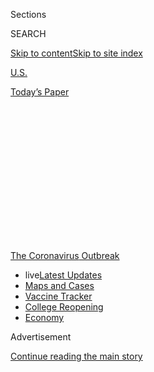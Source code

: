 <div id="app">

<div>

<div>

<div>

<div class="NYTAppHideMasthead css-1q2w90k e1suatyy0">

<div class="section css-ui9rw0 e1suatyy2">

<div class="css-eph4ug er09x8g0">

<div class="css-6n7j50">

</div>

<span class="css-1dv1kvn">Sections</span>

<div class="css-10488qs">

<span class="css-1dv1kvn">SEARCH</span>

</div>

[Skip to content](#site-content)[Skip to site
index](#site-index)

</div>

<div id="masthead-section-label" class="css-1wr3we4 eaxe0e00">

[U.S.](https://www.nytimes3xbfgragh.onion/section/us)

</div>

<div class="css-10698na e1huz5gh0">

</div>

</div>

<div id="masthead-bar-one" class="section hasLinks css-15hmgas e1csuq9d3">

<div class="css-uqyvli e1csuq9d0">

</div>

<div class="css-1uqjmks e1csuq9d1">

</div>

<div class="css-9e9ivx">

[](https://myaccount.nytimes3xbfgragh.onion/auth/login?response_type=cookie&client_id=vi)

</div>

<div class="css-1bvtpon e1csuq9d2">

[Today’s
Paper](https://www.nytimes3xbfgragh.onion/section/todayspaper)

</div>

</div>

</div>

</div>

<div data-aria-hidden="false">

<div id="site-content" data-role="main">

<div>

<div class="css-1aor85t" style="opacity:0.000000001;z-index:-1;visibility:hidden">

<div class="css-1hqnpie">

<div class="css-epjblv">

<span class="css-17xtcya">[U.S.](/section/us)</span><span class="css-x15j1o">|</span><span class="css-fwqvlz">With
Census Count Finishing Early, Fears of a Skewed Tally
Rise</span>

</div>

<div class="css-k008qs">

<div class="css-1iwv8en">

<span class="css-18z7m18"></span>

<div>

</div>

</div>

<span class="css-1n6z4y">https://nyti.ms/2XuiayB</span>

<div class="css-1705lsu">

<div class="css-4xjgmj">

<div class="css-4skfbu" data-role="toolbar" data-aria-label="Social Media Share buttons, Save button, and Comments Panel with current comment count" data-testid="share-tools">

  - 
  - 
  - 
  - 
    
    <div class="css-6n7j50">
    
    </div>

  - 

</div>

</div>

</div>

</div>

</div>

</div>

<div id="NYT_TOP_BANNER_REGION" class="css-13pd83m">

<div>

<div id="styln-prism-menu-1592847958612" class="section interactive-content interactive-size-medium css-1edisqu">

<div class="css-17ih8de interactive-body">

<div id="scroll-container" class="css-1gj85ro">

[<span class="styln-title-wrap"><span class="css-1pje3qr">The
Coronavirus</span><span class="css-1pje3qr">
Outbreak</span></span>](https://www.nytimes3xbfgragh.onion/news-event/coronavirus?action=click&pgtype=Article&state=default&region=TOP_BANNER&context=storylines_menu)

  - <span class="css-kqxiym" data-emphasize="true">live</span>[Latest
    Updates](https://www.nytimes3xbfgragh.onion/2020/08/04/world/coronavirus-cases.html?action=click&pgtype=Article&state=default&region=TOP_BANNER&context=storylines_menu)
  - [Maps and
    Cases](https://www.nytimes3xbfgragh.onion/interactive/2020/us/coronavirus-us-cases.html?action=click&pgtype=Article&state=default&region=TOP_BANNER&context=storylines_menu)
  - [Vaccine
    Tracker](https://www.nytimes3xbfgragh.onion/interactive/2020/science/coronavirus-vaccine-tracker.html?action=click&pgtype=Article&state=default&region=TOP_BANNER&context=storylines_menu)
  - [College
    Reopening](https://www.nytimes3xbfgragh.onion/2020/08/02/us/covid-college-reopening.html?action=click&pgtype=Article&state=default&region=TOP_BANNER&context=storylines_menu)
  - [Economy](https://www.nytimes3xbfgragh.onion/live/2020/08/04/business/stock-market-today-coronavirus?action=click&pgtype=Article&state=default&region=TOP_BANNER&context=storylines_menu)

</div>

</div>

</div>

</div>

</div>

<div id="top-wrapper" class="css-1sy8kpn">

<div id="top-slug" class="css-l9onyx">

Advertisement

</div>

[Continue reading the main
story](#after-top)

<div class="ad top-wrapper" style="text-align:center;height:100%;display:block;min-height:250px">

<div id="top" class="place-ad" data-position="top" data-size-key="top">

</div>

</div>

<div id="after-top">

</div>

</div>

<div>

<div id="sponsor-wrapper" class="css-1hyfx7x">

<div id="sponsor-slug" class="css-19vbshk">

Supported by

</div>

[Continue reading the main
story](#after-sponsor)

<div id="sponsor" class="ad sponsor-wrapper" style="text-align:center;height:100%;display:block">

</div>

<div id="after-sponsor">

</div>

</div>

<div class="css-186x18t">

</div>

<div class="css-1vkm6nb ehdk2mb0">

# With Census Count Finishing Early, Fears of a Skewed Tally Rise

</div>

With 60 million households still uncounted, the bureau said it would
wrap up the survey a month early. Critics called it a bald move to
politicize the count in favor of Republicans.

<div class="css-79elbk" data-testid="photoviewer-wrapper">

<div class="css-z3e15g" data-testid="photoviewer-wrapper-hidden">

</div>

<div class="css-1a48zt4 ehw59r15" data-testid="photoviewer-children">

![<span class="css-16f3y1r e13ogyst0" data-aria-hidden="true">Steven
Dillingham, the director of the Census Bureau, which is under criticism
for moving up a deadline to count hard-to-reach
residents.</span><span class="css-cnj6d5 e1z0qqy90" itemprop="copyrightHolder"><span class="css-1ly73wi e1tej78p0">Credit...</span><span><span>Andrew
Harnik/Associated
Press</span></span></span>](https://static01.graylady3jvrrxbe.onion/images/2020/08/04/us/04CENUS/merlin_175075221_67d12f76-904e-4011-838b-bb8359329694-articleLarge.jpg?quality=75&auto=webp&disable=upscale)

</div>

</div>

<div class="css-18e8msd">

<div class="css-vp77d3 epjyd6m0">

<div class="css-1baulvz">

By [<span class="css-1baulvz" itemprop="name">Michael
Wines</span>](https://www.nytimes3xbfgragh.onion/by/michael-wines) and
[<span class="css-1baulvz last-byline" itemprop="name">Richard
Fausset</span>](https://www.nytimes3xbfgragh.onion/by/richard-fausset)

</div>

</div>

  - 
    
    <div class="css-ld3wwf e16638kd2">
    
    Aug. 4,
    2020
    
    </div>

  - 
    
    <div class="css-4xjgmj">
    
    <div class="css-d8bdto" data-role="toolbar" data-aria-label="Social Media Share buttons, Save button, and Comments Panel with current comment count" data-testid="share-tools">
    
      - 
      - 
      - 
      - 
        
        <div class="css-6n7j50">
        
        </div>
    
      - 
    
    </div>
    
    </div>

</div>

</div>

<div class="section meteredContent css-1r7ky0e" name="articleBody" itemprop="articleBody">

<div class="css-1fanzo5 StoryBodyCompanionColumn">

<div class="css-53u6y8">

WASHINGTON — With the Trump administration’s decision to end the 2020
census count four weeks early, the Census Bureau now has to accomplish
what officials have said it cannot do: accurately count the nation’s
hardest-to-reach residents — nearly four of every 10 households — in
just six weeks.

The result is both a logistical challenge of enormous proportions that
must take place in the middle of a pandemic, and yet another political
crisis for the census, historically a nonpartisan enterprise. The
announcement, which came Monday evening, immediately generated sharp
criticism.

On Tuesday, four former directors of the Census Bureau issued a
statement warning that an earlier deadline would “result in seriously
incomplete enumerations in many areas across our country,” and urged the
administration to restore the lost weeks. The directors, who served
under Democratic and Republican presidents, also urged Congress to
assemble a trusted body of experts to develop standards for assessing
the quality of the bureau’s population totals.

[A similar plea was
issued](https://sdcclearinghouse.files.wordpress.com/2020/08/2020-census-timeline-july-2020.pdf)
on Tuesday by an official network of agencies and nonprofit institutions
that act as liaisons between the Census Bureau and state governments,
helping them use population data to make policies.

</div>

</div>

<div class="css-1fanzo5 StoryBodyCompanionColumn">

<div class="css-53u6y8">

“The credibility of the U.S. Census Bureau as the gold standard of data
in the United States will be undermined by rushing an incomplete census
count to meet deadlines,” a letter from the group stated.

The Census Bureau, which had earlier set and planned on an April 2021
deadline because of the coronavirus pandemic, said the change was needed
to meet a federal deadline to get the numbers to President Trump by the
end of the year. But Democratic lawmakers said the change reflected a
deliberate attempt to undercount groups that tend to support their
party.

Representative Steny H. Hoyer, Democrat of Maryland and the House
majority leader, said on Tuesday that the change was an attempt to
undercount poor communities with large numbers of immigrants and ethnic
minorities and called the shortened schedule “yet another example of
this administration’s blatant assault on our Constitution and our
democracy.”

Federal law requires the Census Bureau to send population totals to the
president by Dec. 31 of every census year. But the pandemic forced
census officials in April to rewrite that timeline, pushing delivery of
population totals to April 2021. The House approved the new deadline in
May, but the Republican-controlled Senate has not followed suit,
apparently at Mr. Trump’s behest.

The Constitution requires a count of all residents, but Mr. Trump has
long made clear his desire to have population counts of citizens, not
all residents. The president ordered the Census Bureau last month to
produce a state-by-state count of undocumented immigrants so he could
remove undocumented residents from census totals before he sends them to
Congress for use in reapportioning the House. Several lawsuits have
argued that would be unconstitutional.

</div>

</div>

<div class="css-1fanzo5 StoryBodyCompanionColumn">

<div class="css-53u6y8">

An end-of-year delivery of population figures could provide a different
avenue for Mr. Trump to remove undocumented immigrants — by not counting
them in the first place. And delaying the totals until next year, as had
been planned, would open the possibility that the totals would go to a
new president and
Congress.

<div id="NYT_MAIN_CONTENT_1_REGION" class="css-9tf9ac">

<div>

<div id="styln-covid-updates-world" class="section interactive-content interactive-size-medium css-1ftcdic">

<div class="css-17ih8de interactive-body">

<div id="styln-briefing-block" data-asset-id="QXJ0aWNsZTpueXQ6Ly9hcnRpY2xlLzNhNGMwYWI5LWIwY2QtNWQwOS1hZTgwLTdjMGU3ZTA1OWQ2OA==">

<div class="briefing-block-header-section">

# [Latest Updates: Global Coronavirus Outbreak](https://www.nytimes3xbfgragh.onion/2020/08/04/world/coronavirus-cases.html?action=click&pgtype=Article&state=default&region=MAIN_CONTENT_1&context=storylines_live_updates)

<div class="briefing-block-ts">

Updated 2020-08-05T07:58:24.076Z

</div>

</div>

  - [As talks drag on, McConnell signals openness to jobless aid
    extension, and negotiators agree on a
    deadline.](https://www.nytimes3xbfgragh.onion/2020/08/04/world/coronavirus-cases.html?action=click&pgtype=Article&state=default&region=MAIN_CONTENT_1&context=storylines_live_updates#link-762df92)
  - [Novavax sees encouraging results from two studies of its
    experimental
    vaccine.](https://www.nytimes3xbfgragh.onion/2020/08/04/world/coronavirus-cases.html?action=click&pgtype=Article&state=default&region=MAIN_CONTENT_1&context=storylines_live_updates#link-1228a480)
  - [Mississippians must now wear masks in public, governor
    says.](https://www.nytimes3xbfgragh.onion/2020/08/04/world/coronavirus-cases.html?action=click&pgtype=Article&state=default&region=MAIN_CONTENT_1&context=storylines_live_updates#link-794484ed)

<div class="briefing-block-footer">

<div class="briefing-block-footer-meta">

[See more
updates](https://www.nytimes3xbfgragh.onion/2020/08/04/world/coronavirus-cases.html?action=click&pgtype=Article&state=default&region=MAIN_CONTENT_1&context=storylines_live_updates)

</div>

<div class="briefing-block-briefinglinks">

<span>More live coverage:</span>
[Markets](https://www.nytimes3xbfgragh.onion/live/2020/08/04/business/stock-market-today-coronavirus?action=click&pgtype=Article&state=default&region=MAIN_CONTENT_1&context=storylines_live_updates)

</div>

</div>

</div>

</div>

</div>

</div>

</div>

Mr. Trump had tried earlier to achieve a similar objective by adding a
question on citizenship to the census, but the Supreme Court rejected
that effort last year after an extended legal battle.

Some of his most ardent Republican backers have supported his efforts
aimed at not counting undocumented immigrants.

“Instead of working with Republicans to conduct credible oversight of
2020 census operations to ensure that all Americans are counted,
Democrats are instead choosing to recklessly reduce census participation
by resorting to lies and scare tactics,” Representative James R. Comer
of Kentucky, a Republican who is the ranking member on the Oversight
Committee, said in a recent statement.

But the campaign has [placed some Republicans in a
bind](https://www.msn.com/en-us/news/politics/trump-s-census-memo-puts-some-republicans-in-catch-22/ar-BB17gKkQ)
of sorts, since not counting undocumented immigrants in major Republican
states like Texas and Florida probably would cause them to lose seats in
the House in the next reapportionment.

“It’s sort of a Catch-22 because it would hurt Florida” to the extent
that the state has undocumented immigrants, Senator Marco Rubio,
Republican of Florida, said last week in an interview with MSNBC. “But
at the same time, it dilutes the representation of people that are here
legally and eligible to vote.”

The decision to shorten the counting schedule is a U-turn from the
bureau’s statement months ago that the pandemic [had made it
necessary](https://www.nytimes3xbfgragh.onion/2020/04/13/us/census-coronavirus-delay.html?searchResultPosition=12)
to ask for more time to complete the count. And census experts have said
that shortening the time frame would wreak havoc with efforts to reach
the very hardest-to-count households that have long been flagged as most
likely to be missed in this year’s tally.

</div>

</div>

<div class="css-1fanzo5 StoryBodyCompanionColumn">

<div class="css-53u6y8">

“This is a whole systemic attack on the census for political gain,”
Julie Menin, the census director for New York City, said. “There’s an
intentional attempt here to basically steal the census — to politicize
this census to gain Republican seats across the country.”

So far this year, nearly 63 percent of households have voluntarily
completed census surveys, either online, by mail or by telephone. Exact
comparisons to the 2010 census are not possible because this year’s
response deadline has not passed, but during that census the [peak
response rate was slightly higher, at 66.5
percent](https://www.politifact.com/factchecks/2020/jul/31/stacey-abrams/fact-checking-stacey-abrams-comparison-census-resp/).
In part because of population growth, however, the bureau this year has
a considerably larger number of households to track down and count — 60
million, compared with 47 million in 2010.

The schedule change announced on Monday primarily affects the count of
those 60 million households, but it also compresses the time left for
tallying other groups, including homeless people and residents of
nursing homes and dormitories.

All of those counts normally would be completed this month, and some
well before that, but the bureau said in April that it was giving itself
until Oct. 31 to complete the count.

The latest [schedule
change](https://www.nytimes3xbfgragh.onion/2020/07/28/us/trump-census.html)
will move that deadline up by one month, to Sept. 30. The effect is to
shorten to six weeks what had been a 10-week period reserved for
completing the count, so that the data can be compiled and processed in
time to deliver population totals by year’s end.

In recent months, however, some senior census officials have been clear
that they believe that timeline is not feasible.

“We can’t do that anymore,” the census official leading field operations
for the count, Tim Olson, [told a Native American
organization](https://www.youtube.com/watch?v=F6IyJMtDDgY&feature=youtu.be&t=4688)
during a webinar in May. The associate director of the census, Albert E.
Fontenot Jr., echoed that last month, saying “we are past the window of
being able to get those counts” by year’s end.

</div>

</div>

<div class="css-1fanzo5 StoryBodyCompanionColumn">

<div class="css-53u6y8">

Some state and local officials in areas with diverse, hard-to-count
populations reacted with dismay.

“Oh God,” said Shameka S. Reynolds, the mayor of Lithonia, Ga. “Covid-19
is on the rise in our county, and it was already hard, to be honest with
you, in previous years. It was hard trying to get people to get their
mailings in and do
it.”

<div id="NYT_MAIN_CONTENT_3_REGION" class="css-9tf9ac">

<div>

<div id="styln-prism-freeform-1594220623585" class="section interactive-content interactive-size-medium css-1ftcdic">

<div class="css-17ih8de interactive-body">

<div id="prism-freeform-block-85410" class="css-19mumt8" data-role="complementary" data-storyline="The Coronavirus Outbreak" data-truncated="true" tabindex="0">

<div class="css-a8d9oz">

<div class="css-eb027h">

[](https://www.nytimes3xbfgragh.onion/news-event/coronavirus?action=click&pgtype=Article&state=default&region=MAIN_CONTENT_3&context=storylines_faq)

### The Coronavirus Outbreak ›

#### Frequently Asked Questions

Updated August 4, 2020

  - #### I have antibodies. Am I now immune?
    
      - As of right now,[that seems likely, for at least several
        months.](https://www.nytimes3xbfgragh.onion/2020/07/22/health/covid-antibodies-herd-immunity.html?action=click&pgtype=Article&state=default&region=MAIN_CONTENT_3&context=storylines_faq)
        There have been frightening accounts of people suffering what
        seems to be a second bout of Covid-19. But experts say these
        patients may have a drawn-out course of infection, with the
        virus taking a slow toll weeks to months after initial exposure.
        People infected with the coronavirus typically
        [produce](https://www.nature.com/articles/s41586-020-2456-9)
        immune molecules called antibodies, which are [protective
        proteins made in response to an
        infection](https://www.nytimes3xbfgragh.onion/2020/05/07/health/coronavirus-antibody-prevalence.html?action=click&pgtype=Article&state=default&region=MAIN_CONTENT_3&context=storylines_faq)[.
        These antibodies
        may](https://www.nytimes3xbfgragh.onion/2020/05/07/health/coronavirus-antibody-prevalence.html?action=click&pgtype=Article&state=default&region=MAIN_CONTENT_3&context=storylines_faq)
        last in the body [only two to three
        months](https://www.nature.com/articles/s41591-020-0965-6),
        which may seem worrisome, but that’s perfectly normal after an
        acute infection subsides, said Dr. Michael Mina, an immunologist
        at Harvard University. It may be possible to get the coronavirus
        again, but it’s highly unlikely that it would be possible in a
        short window of time from initial infection or make people
        sicker the second time.

  - #### I’m a small-business owner. Can I get relief?
    
      - The [stimulus bills enacted in
        March](https://www.nytimes3xbfgragh.onion/article/small-business-loans-stimulus-grants-freelancers-coronavirus.html?action=click&pgtype=Article&state=default&region=MAIN_CONTENT_3&context=storylines_faq)
        offer help for the millions of American small businesses. Those
        eligible for aid are businesses and nonprofit organizations with
        fewer than 500 workers, including sole proprietorships,
        independent contractors and freelancers. Some larger companies
        in some industries are also eligible. The help being offered,
        which is being managed by the Small Business Administration,
        includes the Paycheck Protection Program and the Economic Injury
        Disaster Loan program. But lots of folks have [not yet seen
        payouts.](https://www.nytimes3xbfgragh.onion/interactive/2020/05/07/business/small-business-loans-coronavirus.html?action=click&pgtype=Article&state=default&region=MAIN_CONTENT_3&context=storylines_faq)
        Even those who have received help are confused: The rules are
        draconian, and some are stuck sitting on [money they don’t know
        how to
        use.](https://www.nytimes3xbfgragh.onion/2020/05/02/business/economy/loans-coronavirus-small-business.html?action=click&pgtype=Article&state=default&region=MAIN_CONTENT_3&context=storylines_faq)
        Many small-business owners are getting less than they expected
        or [not hearing anything at
        all.](https://www.nytimes3xbfgragh.onion/2020/06/10/business/Small-business-loans-ppp.html?action=click&pgtype=Article&state=default&region=MAIN_CONTENT_3&context=storylines_faq)

  - #### What are my rights if I am worried about going back to work?
    
      - Employers have to provide [a safe
        workplace](https://www.osha.gov/SLTC/covid-19/standards.html)
        with policies that protect everyone equally. [And if one of your
        co-workers tests positive for the coronavirus, the
        C.D.C.](https://www.nytimes3xbfgragh.onion/article/coronavirus-money-unemployment.html?action=click&pgtype=Article&state=default&region=MAIN_CONTENT_3&context=storylines_faq)
        has said that [employers should tell their
        employees](https://www.cdc.gov/coronavirus/2019-ncov/community/guidance-business-response.html)
        -- without giving you the sick employee’s name -- that they may
        have been exposed to the virus.

  - #### Should I refinance my mortgage?
    
      - [It could be a good
        idea,](https://www.nytimes3xbfgragh.onion/article/coronavirus-money-unemployment.html?action=click&pgtype=Article&state=default&region=MAIN_CONTENT_3&context=storylines_faq)
        because mortgage rates have [never been
        lower.](https://www.nytimes3xbfgragh.onion/2020/07/16/business/mortgage-rates-below-3-percent.html?action=click&pgtype=Article&state=default&region=MAIN_CONTENT_3&context=storylines_faq)
        Refinancing requests have pushed mortgage applications to some
        of the highest levels since 2008, so be prepared to get in line.
        But defaults are also up, so if you’re thinking about buying a
        home, be aware that some lenders have tightened their standards.

  - #### What is school going to look like in September?
    
      - It is unlikely that many schools will return to a normal
        schedule this fall, requiring the grind of [online
        learning](https://www.nytimes3xbfgragh.onion/2020/06/05/us/coronavirus-education-lost-learning.html?action=click&pgtype=Article&state=default&region=MAIN_CONTENT_3&context=storylines_faq),
        [makeshift child
        care](https://www.nytimes3xbfgragh.onion/2020/05/29/us/coronavirus-child-care-centers.html?action=click&pgtype=Article&state=default&region=MAIN_CONTENT_3&context=storylines_faq)
        and [stunted
        workdays](https://www.nytimes3xbfgragh.onion/2020/06/03/business/economy/coronavirus-working-women.html?action=click&pgtype=Article&state=default&region=MAIN_CONTENT_3&context=storylines_faq)
        to continue. California’s two largest public school districts —
        Los Angeles and San Diego — said on July 13, that [instruction
        will be remote-only in the
        fall](https://www.nytimes3xbfgragh.onion/2020/07/13/us/lausd-san-diego-school-reopening.html?action=click&pgtype=Article&state=default&region=MAIN_CONTENT_3&context=storylines_faq),
        citing concerns that surging coronavirus infections in their
        areas pose too dire a risk for students and teachers. Together,
        the two districts enroll some 825,000 students. They are the
        largest in the country so far to abandon plans for even a
        partial physical return to classrooms when they reopen in
        August. For other districts, the solution won’t be an
        all-or-nothing approach. [Many
        systems](https://bioethics.jhu.edu/research-and-outreach/projects/eschool-initiative/school-policy-tracker/),
        including the nation’s largest, New York City, are devising
        [hybrid
        plans](https://www.nytimes3xbfgragh.onion/2020/06/26/us/coronavirus-schools-reopen-fall.html?action=click&pgtype=Article&state=default&region=MAIN_CONTENT_3&context=storylines_faq)
        that involve spending some days in classrooms and other days
        online. There’s no national policy on this yet, so check with
        your municipal school system regularly to see what is happening
        in your
community.

<div id="styln-survey-component-85410" class="styln-survey-component" data-surveyname="faq" data-surveystoryline="coronavirus">

</div>

</div>

<div class="css-6mllg9">

</div>

<div class="css-pmm6ed">

<span class="css-5gimkt"></span>

</div>

</div>

</div>

</div>

</div>

</div>

</div>

Ms. Reynolds, who became mayor of the small, majority-Black suburban
city this year, said about 44 percent of residents had responded to the
census. “Now we no longer have until October, so it’s shrinking the
time, and it’s kind of messing me up,” she said. “Now we’ve got to get
creative.”

Lithonia is in DeKalb County, a sprawling expanse of 760,000 people east
of Atlanta that is typical of the places that are hardest to get an
accurate population count. The local chamber of commerce [says it is the
most ethnically diverse county in the
Southeast](https://www.dekalbchamber.org/why-dekalb/), with at least 64
languages spoken.

The stakes are tremendous: The county’s chief executive, Michael
Thurmond, has estimated that with a full count, DeKalb County could
receive $1.8 billion per year in federal funding over the next 10 years.
A serious undercount could leave billions of dollars on the table for
public safety, public health, immunizations, Head Start programs, summer
jobs programs and more.

“It’s just disheartening,” Larry Johnson, a DeKalb County commissioner,
said on Tuesday. All three officials are Democrats.

The Census Bureau said in its announcement that it planned to mount “a
robust field data collection operation” to meet the new deadline, and
that it would be able to complete the 2020 census in a short time
“without sacrificing completeness.” Beyond saying it would hire more
people and give its army of door-knockers awards for extra work, it has
offered few details of how it plans to meet the new goal.

</div>

</div>

<div class="css-1fanzo5 StoryBodyCompanionColumn">

<div class="css-53u6y8">

But outside experts, including directors of past censuses, have said the
bureau would be forced to use statistical techniques and notoriously
inaccurate administrative records to make educated guesses about who
lived where, especially in low-income areas.

Serious inaccuracies would not only affect numbers used to reapportion
and redraw political districts, but also would skew the baseline that
will be used to allot trillions of dollars in federal grants and other
aid to the states until the next census in 2030.

Representative Carolyn B. Maloney of New York, the Democratic chairwoman
of the House Oversight Committee that has jurisdiction over the census,
said in [a letter sent
Tuesday](https://oversight.house.gov/sites/democrats.oversight.house.gov/files/2020-08-04.CBM%20to%20Dillingham%20re%20Transcribed%20Interviews.pdf)
to Steven Dillingham, the Census Bureau director, that she would summon
career Census Bureau experts to testify about the impact of the change.

The controversy comes atop a series of political struggles over the
census.

Less than a month after Mr. Trump was sworn in, Commerce Secretary
Wilbur L. Ross Jr. began exploring the addition of a question on
citizenship to the 2020 survey, an action that both outside critics and
the bureau’s own experts warned would deter noncitizens and immigrants
from responding. A court battle over the issue raged for two years
before the Supreme Court invalidated the question last summer, calling
its addition a pretext for some other unstated goal. The furor over Mr.
Trump’s order not to count undocumented immigrants played out last
month.

In July, the Trump administration also added two political appointees to
Census Bureau positions just one level beneath that of the director, Mr.
Dillingham, a huge departure for the bureau.

Outside experts who deal regularly with the Census Bureau say its
operations have become progressively more opaque in recent months.
Within the last day, the bureau removed from [its main 2020 census
website](https://2020census.gov) a link that directed outsiders to a
sheaf of documents detailing its plans for the head count, although [the
same
link](https://www.census.gov/newsroom/press-kits/2019/2020-operations.html?#)
remains on a less prominent page [explaining the bureau’s response to
the
pandemic.](https://2020census.gov/en/news-events/operational-adjustments-covid-19.html)

In the end, the success of the census will depend on millions of
connections, made or missed. Less time will not help make them.

</div>

</div>

<div class="css-1fanzo5 StoryBodyCompanionColumn">

<div class="css-53u6y8">

Roger Alexander, 32, a resident of Marietta, Ga., was in downtown
Lithonia on Tuesday finishing up work on a hip-hop-themed video
encouraging people to register and vote. Mr. Alexander said he had heard
that the decennial count was being taken: “I feel like I’ve seen
something about the census trying to get it together,” he said.

Mr. Alexander had not filled out a form yet but said that he would
eventually do so — “if it is something convenient for me to do.”

Michael Wines reported from Washington, and Richard Fausset from
Lithonia, Ga.

</div>

</div>

<div>

</div>

</div>

<div>

</div>

<div>

</div>

<div>

</div>

<div>

<div id="bottom-wrapper" class="css-1ede5it">

<div id="bottom-slug" class="css-l9onyx">

Advertisement

</div>

[Continue reading the main
story](#after-bottom)

<div id="bottom" class="ad bottom-wrapper" style="text-align:center;height:100%;display:block;min-height:90px">

</div>

<div id="after-bottom">

</div>

</div>

</div>

</div>

</div>

## Site Index

<div>

</div>

## Site Information Navigation

  - [© <span>2020</span> <span>The New York Times
    Company</span>](https://help.nytimes3xbfgragh.onion/hc/en-us/articles/115014792127-Copyright-notice)

<!-- end list -->

  - [NYTCo](https://www.nytco.com/)
  - [Contact
    Us](https://help.nytimes3xbfgragh.onion/hc/en-us/articles/115015385887-Contact-Us)
  - [Work with us](https://www.nytco.com/careers/)
  - [Advertise](https://nytmediakit.com/)
  - [T Brand Studio](http://www.tbrandstudio.com/)
  - [Your Ad
    Choices](https://www.nytimes3xbfgragh.onion/privacy/cookie-policy#how-do-i-manage-trackers)
  - [Privacy](https://www.nytimes3xbfgragh.onion/privacy)
  - [Terms of
    Service](https://help.nytimes3xbfgragh.onion/hc/en-us/articles/115014893428-Terms-of-service)
  - [Terms of
    Sale](https://help.nytimes3xbfgragh.onion/hc/en-us/articles/115014893968-Terms-of-sale)
  - [Site
    Map](https://spiderbites.nytimes3xbfgragh.onion)
  - [Help](https://help.nytimes3xbfgragh.onion/hc/en-us)
  - [Subscriptions](https://www.nytimes3xbfgragh.onion/subscription?campaignId=37WXW)

</div>

</div>

</div>

</div>
